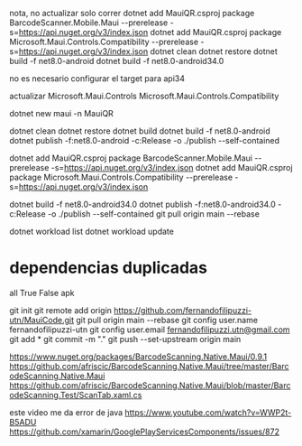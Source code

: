 ﻿nota, no actualizar solo correr 
dotnet add MauiQR.csproj package BarcodeScanner.Mobile.Maui --prerelease -s=https://api.nuget.org/v3/index.json
dotnet add MauiQR.csproj package Microsoft.Maui.Controls.Compatibility --prerelease -s=https://api.nuget.org/v3/index.json
dotnet clean
dotnet restore
dotnet build -f net8.0-android
dotnet build -f net8.0-android34.0

no es necesario configurar el target para api34


actualizar
Microsoft.Maui.Controls
Microsoft.Maui.Controls.Compatibility

dotnet new maui -n MauiQR

dotnet clean
dotnet restore
dotnet build
dotnet build -f net8.0-android
dotnet publish -f:net8.0-android -c:Release -o ./publish --self-contained

dotnet add MauiQR.csproj package BarcodeScanner.Mobile.Maui --prerelease -s=https://api.nuget.org/v3/index.json
dotnet add MauiQR.csproj package Microsoft.Maui.Controls.Compatibility --prerelease -s=https://api.nuget.org/v3/index.json


dotnet build -f net8.0-android34.0
dotnet publish -f:net8.0-android34.0 -c:Release -o ./publish --self-contained
git pull origin main --rebase

dotnet workload list
dotnet workload update

# dependencias duplicadas
<PackageReference Include="SomePackage">
    <ExcludeAssets>all</ExcludeAssets>
</PackageReference>


<PropertyGroup Condition="'$(Configuration)|$(TargetFramework)|$(Platform)'=='Debug|net8.0-android34.0|AnyCPU'">
  <AndroidUseAapt2>True</AndroidUseAapt2>
  <AndroidCreatePackagePerAbi>False</AndroidCreatePackagePerAbi>
  <AndroidPackageFormat>apk</AndroidPackageFormat>
</PropertyGroup>


git init 
git remote add origin https://github.com/fernandofilipuzzi-utn/MauiCode.git
git pull origin main --rebase
git config user.name fernandofilipuzzi-utn
git config user.email fernandofilipuzzi.utn@gmail.com
git add *
git commit -m "."
git push --set-upstream origin main


https://www.nuget.org/packages/BarcodeScanning.Native.Maui/0.9.1
https://github.com/afriscic/BarcodeScanning.Native.Maui/tree/master/BarcodeScanning.Native.Maui
https://github.com/afriscic/BarcodeScanning.Native.Maui/blob/master/BarcodeScanning.Test/ScanTab.xaml.cs


este video me da error de java
https://www.youtube.com/watch?v=WWP2t-B5ADU
https://github.com/xamarin/GooglePlayServicesComponents/issues/872